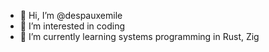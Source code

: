 - 👋 Hi, I’m @despauxemile
- 👀 I’m interested in coding
- 🌱 I’m currently learning systems programming in Rust, Zig
